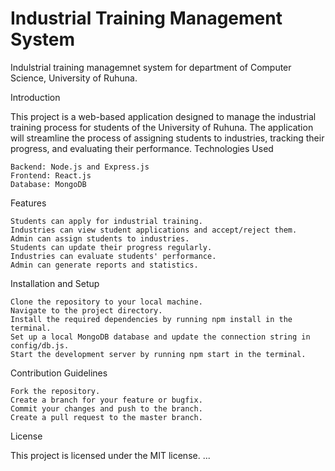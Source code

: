 # Industrial Training Management System
Indulstrial training managemnet system for department of Computer Science, University of Ruhuna.

Introduction

This project is a web-based application designed to manage the industrial training process for students of the University of Ruhuna. The application will streamline the process of assigning students to industries, tracking their progress, and evaluating their performance.
Technologies Used

    Backend: Node.js and Express.js
    Frontend: React.js
    Database: MongoDB

Features

    Students can apply for industrial training.
    Industries can view student applications and accept/reject them.
    Admin can assign students to industries.
    Students can update their progress regularly.
    Industries can evaluate students' performance.
    Admin can generate reports and statistics.

Installation and Setup

    Clone the repository to your local machine.
    Navigate to the project directory.
    Install the required dependencies by running npm install in the terminal.
    Set up a local MongoDB database and update the connection string in config/db.js.
    Start the development server by running npm start in the terminal.

Contribution Guidelines

    Fork the repository.
    Create a branch for your feature or bugfix.
    Commit your changes and push to the branch.
    Create a pull request to the master branch.

License

This project is licensed under the MIT license.
...

